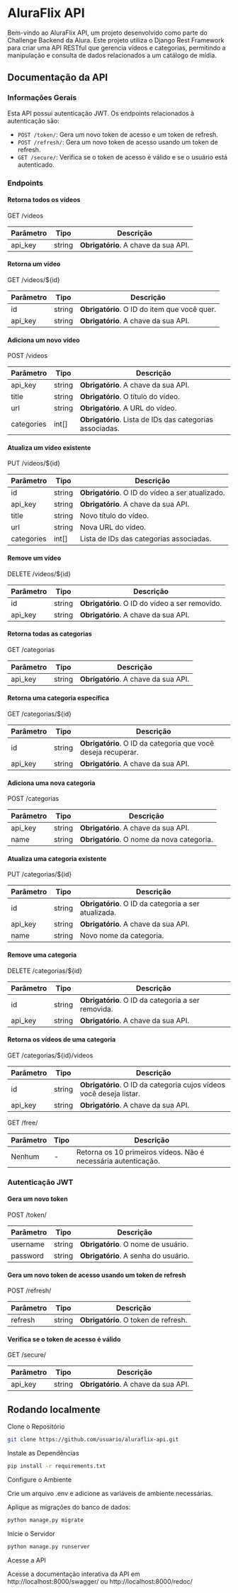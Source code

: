 # AluraFlix API

Bem-vindo ao AluraFlix API, um projeto desenvolvido como parte do Challenge Backend da Alura. Este projeto utiliza o Django Rest Framework para criar uma API RESTful que gerencia vídeos e categorias, permitindo a manipulação e consulta de dados relacionados a um catálogo de mídia.


## Documentação da API

### Informações Gerais

Esta API possui autenticação JWT. Os endpoints relacionados à autenticação são:

- `POST /token/`: Gera um novo token de acesso e um token de refresh.
- `POST /refresh/`: Gera um novo token de acesso usando um token de refresh.
- `GET /secure/`: Verifica se o token de acesso é válido e se o usuário está autenticado.

### Endpoints

#### Retorna todos os vídeos

GET /videos

Parâmetro   | Tipo       | Descrição
------------|------------|------------
api_key     | string     | **Obrigatório**. A chave da sua API.

#### Retorna um vídeo

GET /videos/${id}

Parâmetro   | Tipo       | Descrição
------------|------------|------------
id          | string     | **Obrigatório**. O ID do item que você quer.
api_key     | string     | **Obrigatório**. A chave da sua API.

#### Adiciona um novo vídeo

POST /videos

Parâmetro     | Tipo       | Descrição
--------------|------------|------------
api_key       | string     | **Obrigatório**. A chave da sua API.
title         | string     | **Obrigatório**. O título do vídeo.
url           | string     | **Obrigatório**. A URL do vídeo.
categories    | int[]      | **Obrigatório**. Lista de IDs das categorias associadas.

#### Atualiza um vídeo existente

PUT /videos/${id}

Parâmetro     | Tipo       | Descrição
--------------|------------|------------
id            | string     | **Obrigatório**. O ID do vídeo a ser atualizado.
api_key       | string     | **Obrigatório**. A chave da sua API.
title         | string     | Novo título do vídeo.
url           | string     | Nova URL do vídeo.
categories    | int[]      | Lista de IDs das categorias associadas.

#### Remove um vídeo

DELETE /videos/${id}

Parâmetro     | Tipo       | Descrição
--------------|------------|------------
id            | string     | **Obrigatório**. O ID do vídeo a ser removido.
api_key       | string     | **Obrigatório**. A chave da sua API.

#### Retorna todas as categorias

GET /categorias

Parâmetro     | Tipo       | Descrição
--------------|------------|------------
api_key       | string     | **Obrigatório**. A chave da sua API.

#### Retorna uma categoria específica

GET /categorias/${id}

Parâmetro     | Tipo       | Descrição
--------------|------------|------------
id            | string     | **Obrigatório**. O ID da categoria que você deseja recuperar.
api_key     | string     | **Obrigatório**. A chave da sua API.

#### Adiciona uma nova categoria

POST /categorias

Parâmetro     | Tipo       | Descrição
--------------|------------|------------
api_key       | string     | **Obrigatório**. A chave da sua API.
name          | string     | **Obrigatório**. O nome da nova categoria.

#### Atualiza uma categoria existente

PUT /categorias/${id}

Parâmetro     | Tipo       | Descrição
--------------|------------|------------
id            | string     | **Obrigatório**. O ID da categoria a ser atualizada.
api_key       | string     | **Obrigatório**. A chave da sua API.
name          | string     | Novo nome da categoria.

#### Remove uma categoria

DELETE /categorias/${id}

Parâmetro     | Tipo       | Descrição
--------------|------------|------------
id            | string     | **Obrigatório**. O ID da categoria a ser removida.
api_key       | string     | **Obrigatório**. A chave da sua API.

#### Retorna os vídeos de uma categoria

GET /categorias/${id}/videos

Parâmetro     | Tipo       | Descrição
--------------|------------|------------
id            | string     | **Obrigatório**. O ID da categoria cujos vídeos você deseja listar.
api_key       | string     | **Obrigatório**. A chave da sua API.

GET /free/

Parâmetro   | Tipo       | Descrição
------------|------------|------------
Nenhum      | -          | Retorna os 10 primeiros vídeos. Não é necessária autenticação.

### Autenticação JWT

#### Gera um novo token

POST /token/

Parâmetro     | Tipo       | Descrição
--------------|------------|------------
username      | string     | **Obrigatório**. O nome de usuário.
password      | string     | **Obrigatório**. A senha do usuário.

#### Gera um novo token de acesso usando um token de refresh

POST /refresh/

Parâmetro     | Tipo       | Descrição
--------------|------------|------------
refresh       | string     | **Obrigatório**. O token de refresh.

#### Verifica se o token de acesso é válido

GET /secure/

Parâmetro     | Tipo       | Descrição
--------------|------------|------------
api_key       | string     | **Obrigatório**. A chave da sua API.


## Rodando localmente

Clone o Repositório

```bash
git clone https://github.com/usuario/aluraflix-api.git
```

Instale as Dependências
```bash
pip install -r requirements.txt
```
Configure o Ambiente

Crie um arquivo .env e adicione as variáveis de ambiente necessárias.

Aplique as migrações do banco de dados:

```bash
python manage.py migrate
```
Inicie o Servidor

```bash
python manage.py runserver
```

Acesse a API

Acesse a documentação interativa da API em http://localhost:8000/swagger/ ou http://localhost:8000/redoc/
